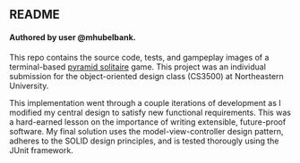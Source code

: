 ## README
#### Authored by user @mhubelbank.

This repo contains the source code, tests, and gampeplay images of a terminal-based [pyramid solitaire](https://en.wikipedia.org/wiki/Pyramid_(solitaire)) game. This project was an individual submission for the object-oriented design class (CS3500) at Northeastern University.

This implementation went through a couple iterations of development as I modified my central design to satisfy new functional requirements. This was a hard-earned lesson on the importance of writing extensible, future-proof software. My final solution uses the model-view-controller design pattern, adheres to the SOLID design principles, and is tested thorougly using the JUnit framework.
